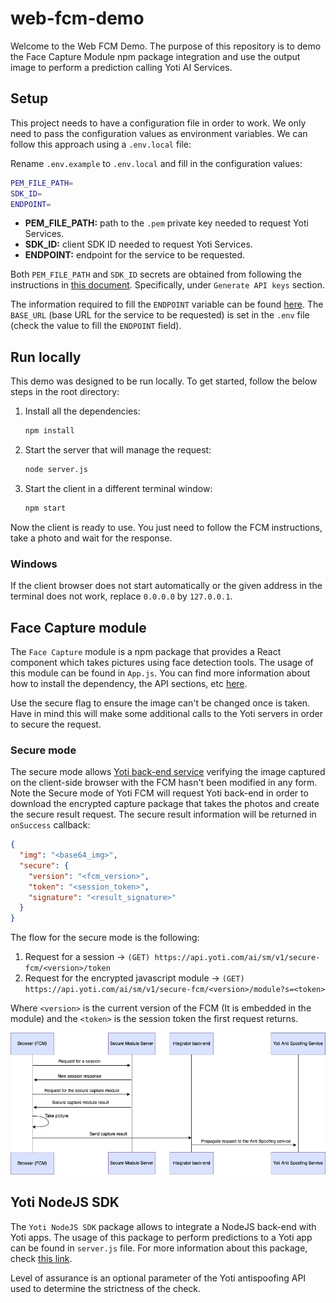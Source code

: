 # web-fcm-demo

Welcome to the Web FCM Demo. The purpose of this repository is to demo the Face Capture Module npm package integration and use the output image to perform a prediction calling Yoti AI Services.

## Setup

This project needs to have a configuration file in order to work. We only need to pass the configuration values as environment variables. We can follow this approach using a `.env.local` file:

Rename `.env.example` to `.env.local` and fill in the configuration values:

```bash
PEM_FILE_PATH=
SDK_ID=
ENDPOINT=
```

- **PEM_FILE_PATH:** path to the `.pem` private key needed to request Yoti Services.
- **SDK_ID:** client SDK ID needed to request Yoti Services.
- **ENDPOINT:** endpoint for the service to be requested.

Both `PEM_FILE_PATH` and `SDK_ID` secrets are obtained from following the instructions in [this document](https://developers.yoti.com/yoti/getting-started-hub). Specifically, under `Generate API keys` section.

The information required to fill the `ENDPOINT` variable can be found [here](https://developers.yoti.com/age-estimation/integration-guide). The `BASE_URL` (base URL for the service to be requested) is set in the `.env` file (check the value to fill the `ENDPOINT` field).

## Run locally

This demo was designed to be run locally. To get started, follow the below steps in the root directory:

1. Install all the dependencies:

    ```bash
    npm install
    ```

2. Start the server that will manage the request:

    ```bash
    node server.js
    ```

3. Start the client in a different terminal window:

    ```bash
    npm start
    ```

Now the client is ready to use. You just need to follow the FCM instructions, take a photo and wait for the response.

### Windows

If the client browser does not start automatically or the given address in the terminal does not work, replace `0.0.0.0` by `127.0.0.1`.

## Face Capture module

The `Face Capture` module is a npm package that provides a React component which takes pictures using face detection tools.
The usage of this module can be found in `App.js`. You can find more information about how to install the dependency, the API sections, etc [here](https://www.npmjs.com/package/@getyoti/react-face-capture).

Use the secure flag to ensure the image can't be changed once is taken. Have in mind this will make some additional calls to the Yoti servers in order to secure the request.

### Secure mode

The secure mode allows [Yoti back-end
service](https://developers.yoti.com/age-estimation/integration-guide)
verifying the image captured on the client-side browser with the FCM hasn't been
modified in any form. Note the Secure mode of Yoti FCM will request Yoti
back-end in order to download the encrypted capture package that takes the
photos and create the secure result request. The secure result information will
be returned in `onSuccess` callback:

```json
{
  "img": "<base64_img>",
  "secure": {
    "version": "<fcm_version>",
    "token": "<session_token>",
    "signature": "<result_signature>"
  }
}
```

The flow for the secure mode is the following:

1. Request for a session -> `(GET) https://api.yoti.com/ai/sm/v1/secure-fcm/<version>/token`
2. Request for the encrypted javascript module -> `(GET) https://api.yoti.com/ai/sm/v1/secure-fcm/<version>/module?s=<token>`

Where `<version>` is the current version of the FCM (It is embedded in the
module) and the `<token>` is the session token the first request returns.

![Diagram](./docs/sfcm.png)

## Yoti NodeJS SDK

The `Yoti NodeJS SDK` package allows to integrate a NodeJS back-end with Yoti apps. The usage of this package to perform predictions to a Yoti app can be found in `server.js` file. For more information about this package, check [this link](https://www.npmjs.com/package/yoti).

Level of assurance is an optional parameter of the Yoti antispoofing API used to determine the strictness of the check.

